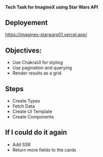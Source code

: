 #### Tech Task for ImagineX using Star Wars API

## Deployement

https://imaginex-starwars01.vercel.app/

## Objectives:

- Use ChakraUI for styling
- Use pagination and querying
- Render results as a grid

## Steps

- Create Types
- Fetch Data
- Create UI Template
- Create Components

## If I could do it again

- Add SSR
- Return more fields to the cards
